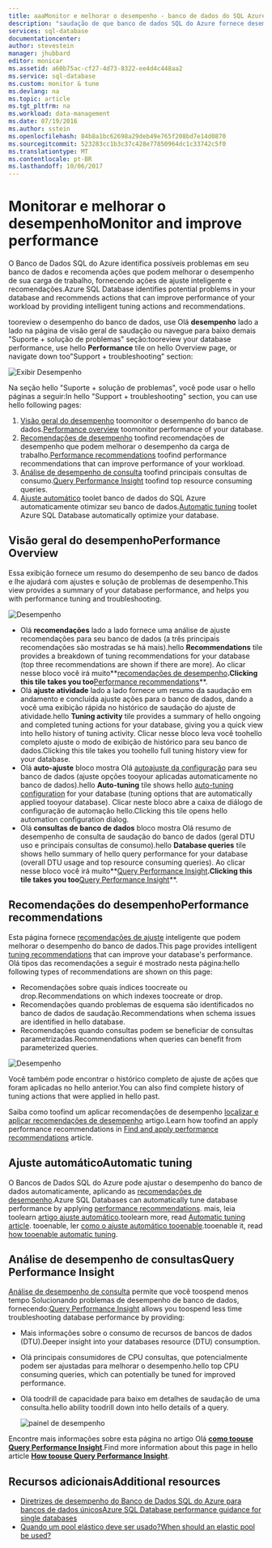 ```yaml
---
title: aaaMonitor e melhorar o desempenho - banco de dados do SQL Azure | Microsoft Docs
description: "saudação de que banco de dados SQL do Azure fornece desempenho ferramentas toohelp identificar áreas que podem melhorar o desempenho da consulta atual."
services: sql-database
documentationcenter: 
author: stevestein
manager: jhubbard
editor: monicar
ms.assetid: a60b75ac-cf27-4d73-8322-ee4d4c448aa2
ms.service: sql-database
ms.custom: monitor & tune
ms.devlang: na
ms.topic: article
ms.tgt_pltfrm: na
ms.workload: data-management
ms.date: 07/19/2016
ms.author: sstein
ms.openlocfilehash: 84b8a1bc62698a29deb49e765f208bd7e14d0870
ms.sourcegitcommit: 523283cc1b3c37c428e77850964dc1c33742c5f0
ms.translationtype: MT
ms.contentlocale: pt-BR
ms.lasthandoff: 10/06/2017
---
```

# <a name="monitor-and-improve-performance"></a><span data-ttu-id="8e69e-103">Monitorar e melhorar o desempenho</span><span class="sxs-lookup"><span data-stu-id="8e69e-103">Monitor and improve performance</span></span>
<span data-ttu-id="8e69e-104">O Banco de Dados SQL do Azure identifica possíveis problemas em seu banco de dados e recomenda ações que podem melhorar o desempenho de sua carga de trabalho, fornecendo ações de ajuste inteligente e recomendações.</span><span class="sxs-lookup"><span data-stu-id="8e69e-104">Azure SQL Database identifies potential problems in your database and recommends actions that can improve performance of your workload by providing intelligent tuning actions and recommendations.</span></span>

<span data-ttu-id="8e69e-105">tooreview o desempenho do banco de dados, use Olá **desempenho** lado a lado na página de visão geral de saudação ou navegue para baixo demais "Suporte + solução de problemas" seção:</span><span class="sxs-lookup"><span data-stu-id="8e69e-105">tooreview your database performance, use hello **Performance** tile on hello Overview page, or navigate down too"Support + troubleshooting" section:</span></span>

   ![Exibir Desempenho](./media/sql-database-performance/entries.png)

<span data-ttu-id="8e69e-107">Na seção hello "Suporte + solução de problemas", você pode usar o hello páginas a seguir:</span><span class="sxs-lookup"><span data-stu-id="8e69e-107">In hello "Support + troubleshooting" section, you can use hello following pages:</span></span>


1. <span data-ttu-id="8e69e-108">[Visão geral do desempenho](#performance-overview) toomonitor o desempenho do banco de dados.</span><span class="sxs-lookup"><span data-stu-id="8e69e-108">[Performance overview](#performance-overview) toomonitor performance of your database.</span></span> 
2. <span data-ttu-id="8e69e-109">[Recomendações de desempenho](#performance-recommendations) toofind recomendações de desempenho que podem melhorar o desempenho da carga de trabalho.</span><span class="sxs-lookup"><span data-stu-id="8e69e-109">[Performance recommendations](#performance-recommendations) toofind performance recommendations that can improve performance of your workload.</span></span>
3. <span data-ttu-id="8e69e-110">[Análise de desempenho de consulta](#query-performance-insight) toofind principais consultas de consumo.</span><span class="sxs-lookup"><span data-stu-id="8e69e-110">[Query Performance Insight](#query-performance-insight) toofind top resource consuming queries.</span></span>
4. <span data-ttu-id="8e69e-111">[Ajuste automático](#automatic-tuning) toolet banco de dados do SQL Azure automaticamente otimizar seu banco de dados.</span><span class="sxs-lookup"><span data-stu-id="8e69e-111">[Automatic tuning](#automatic-tuning) toolet Azure SQL Database automatically optimize your database.</span></span>

## <a name="performance-overview"></a><span data-ttu-id="8e69e-112">Visão geral do desempenho</span><span class="sxs-lookup"><span data-stu-id="8e69e-112">Performance Overview</span></span>
<span data-ttu-id="8e69e-113">Essa exibição fornece um resumo do desempenho de seu banco de dados e lhe ajudará com ajustes e solução de problemas de desempenho.</span><span class="sxs-lookup"><span data-stu-id="8e69e-113">This view provides a summary of your database performance, and helps you with performance tuning and troubleshooting.</span></span> 

![Desempenho](./media/sql-database-performance/performance.png)

* <span data-ttu-id="8e69e-115">Olá **recomendações** lado a lado fornece uma análise de ajuste recomendações para seu banco de dados (a três principais recomendações são mostradas se há mais).</span><span class="sxs-lookup"><span data-stu-id="8e69e-115">hello **Recommendations** tile provides a breakdown of tuning recommendations for your database (top three recommendations are shown if there are more).</span></span> <span data-ttu-id="8e69e-116">Ao clicar nesse bloco você irá muito**[recomendações de desempenho](#performance-recommendations)**.</span><span class="sxs-lookup"><span data-stu-id="8e69e-116">Clicking this tile takes you too**[Performance recommendations](#performance-recommendations)**.</span></span> 
* <span data-ttu-id="8e69e-117">Olá **ajuste atividade** lado a lado fornece um resumo da saudação em andamento e concluída ajuste ações para o banco de dados, dando a você uma exibição rápida no histórico de saudação do ajuste de atividade.</span><span class="sxs-lookup"><span data-stu-id="8e69e-117">hello **Tuning activity** tile provides a summary of hello ongoing and completed tuning actions for your database, giving you a quick view into hello history of tuning activity.</span></span> <span data-ttu-id="8e69e-118">Clicar nesse bloco leva você toohello completo ajuste o modo de exibição de histórico para seu banco de dados.</span><span class="sxs-lookup"><span data-stu-id="8e69e-118">Clicking this tile takes you toohello full tuning history view for your database.</span></span>
* <span data-ttu-id="8e69e-119">Olá **auto-ajuste** bloco mostra Olá [autoajuste da configuração](sql-database-automatic-tuning-enable.md) para seu banco de dados (ajuste opções tooyour aplicadas automaticamente no banco de dados).</span><span class="sxs-lookup"><span data-stu-id="8e69e-119">hello **Auto-tuning** tile shows hello [auto-tuning configuration](sql-database-automatic-tuning-enable.md) for your database (tuning options that are automatically applied tooyour database).</span></span> <span data-ttu-id="8e69e-120">Clicar neste bloco abre a caixa de diálogo de configuração de automação hello.</span><span class="sxs-lookup"><span data-stu-id="8e69e-120">Clicking this tile opens hello automation configuration dialog.</span></span>
* <span data-ttu-id="8e69e-121">Olá **consultas de banco de dados** bloco mostra Olá resumo de desempenho de consulta de saudação do banco de dados (geral DTU uso e principais consultas de consumo).</span><span class="sxs-lookup"><span data-stu-id="8e69e-121">hello **Database queries** tile shows hello summary of hello query performance for your database (overall DTU usage and top resource consuming queries).</span></span> <span data-ttu-id="8e69e-122">Ao clicar nesse bloco você irá muito**[Query Performance Insight](#query-performance-insight)**.</span><span class="sxs-lookup"><span data-stu-id="8e69e-122">Clicking this tile takes you too**[Query Performance Insight](#query-performance-insight)**.</span></span>

## <a name="performance-recommendations"></a><span data-ttu-id="8e69e-123">Recomendações do desempenho</span><span class="sxs-lookup"><span data-stu-id="8e69e-123">Performance recommendations</span></span>
<span data-ttu-id="8e69e-124">Esta página fornece [recomendações de ajuste](sql-database-advisor.md) inteligente que podem melhorar o desempenho do banco de dados.</span><span class="sxs-lookup"><span data-stu-id="8e69e-124">This page provides intelligent [tuning recommendations](sql-database-advisor.md) that can improve your database's performance.</span></span> <span data-ttu-id="8e69e-125">Olá tipos das recomendações a seguir é mostrado nesta página:</span><span class="sxs-lookup"><span data-stu-id="8e69e-125">hello following types of recommendations are shown on this page:</span></span>

* <span data-ttu-id="8e69e-126">Recomendações sobre quais índices toocreate ou drop.</span><span class="sxs-lookup"><span data-stu-id="8e69e-126">Recommendations on which indexes toocreate or drop.</span></span>
* <span data-ttu-id="8e69e-127">Recomendações quando problemas de esquema são identificados no banco de dados de saudação.</span><span class="sxs-lookup"><span data-stu-id="8e69e-127">Recommendations when schema issues are identified in hello database.</span></span>
* <span data-ttu-id="8e69e-128">Recomendações quando consultas podem se beneficiar de consultas parametrizadas.</span><span class="sxs-lookup"><span data-stu-id="8e69e-128">Recommendations when queries can benefit from parameterized queries.</span></span>

![Desempenho](./media/sql-database-performance/recommendations.png)

<span data-ttu-id="8e69e-130">Você também pode encontrar o histórico completo de ajuste de ações que foram aplicadas no hello anterior.</span><span class="sxs-lookup"><span data-stu-id="8e69e-130">You can also find complete history of tuning actions that were applied in hello past.</span></span>

<span data-ttu-id="8e69e-131">Saiba como toofind um aplicar recomendações de desempenho [localizar e aplicar recomendações de desempenho](sql-database-advisor-portal.md) artigo.</span><span class="sxs-lookup"><span data-stu-id="8e69e-131">Learn how toofind an apply performance recommendations in [Find and apply performance recommendations](sql-database-advisor-portal.md) article.</span></span>

## <a name="automatic-tuning"></a><span data-ttu-id="8e69e-132">Ajuste automático</span><span class="sxs-lookup"><span data-stu-id="8e69e-132">Automatic tuning</span></span>
<span data-ttu-id="8e69e-133">O Bancos de Dados SQL do Azure pode ajustar o desempenho do banco de dados automaticamente, aplicando as [recomendações de desempenho](sql-database-advisor.md).</span><span class="sxs-lookup"><span data-stu-id="8e69e-133">Azure SQL Databases can automatically tune database performance by applying [performance recommendations](sql-database-advisor.md).</span></span> <span data-ttu-id="8e69e-134">mais, leia toolearn [artigo ajuste automático](sql-database-automatic-tuning.md).</span><span class="sxs-lookup"><span data-stu-id="8e69e-134">toolearn more, read [Automatic tuning article](sql-database-automatic-tuning.md).</span></span> <span data-ttu-id="8e69e-135">tooenable, ler [como o ajuste automático tooenable](sql-database-automatic-tuning-enable.md).</span><span class="sxs-lookup"><span data-stu-id="8e69e-135">tooenable it, read [how tooenable automatic tuning](sql-database-automatic-tuning-enable.md).</span></span>

## <a name="query-performance-insight"></a><span data-ttu-id="8e69e-136">Análise de desempenho de consultas</span><span class="sxs-lookup"><span data-stu-id="8e69e-136">Query Performance Insight</span></span>
<span data-ttu-id="8e69e-137">[Análise de desempenho de consulta](sql-database-query-performance.md) permite que você toospend menos tempo Solucionando problemas de desempenho de banco de dados, fornecendo:</span><span class="sxs-lookup"><span data-stu-id="8e69e-137">[Query Performance Insight](sql-database-query-performance.md) allows you toospend less time troubleshooting database performance by providing:</span></span>

* <span data-ttu-id="8e69e-138">Mais informações sobre o consumo de recursos de bancos de dados (DTU).</span><span class="sxs-lookup"><span data-stu-id="8e69e-138">Deeper insight into your databases resource (DTU) consumption.</span></span> 
* <span data-ttu-id="8e69e-139">Olá principais consumidores de CPU consultas, que potencialmente podem ser ajustadas para melhorar o desempenho.</span><span class="sxs-lookup"><span data-stu-id="8e69e-139">hello top CPU consuming queries, which can potentially be tuned for improved performance.</span></span> 
* <span data-ttu-id="8e69e-140">Olá toodrill de capacidade para baixo em detalhes de saudação de uma consulta.</span><span class="sxs-lookup"><span data-stu-id="8e69e-140">hello ability toodrill down into hello details of a query.</span></span> 

  ![painel de desempenho](./media/sql-database-query-performance/performance.png)

<span data-ttu-id="8e69e-142">Encontre mais informações sobre esta página no artigo Olá  **[como toouse Query Performance Insight](sql-database-query-performance.md)**.</span><span class="sxs-lookup"><span data-stu-id="8e69e-142">Find more information about this page in hello article **[How toouse Query Performance Insight](sql-database-query-performance.md)**.</span></span>

## <a name="additional-resources"></a><span data-ttu-id="8e69e-143">Recursos adicionais</span><span class="sxs-lookup"><span data-stu-id="8e69e-143">Additional resources</span></span>
* [<span data-ttu-id="8e69e-144">Diretrizes de desempenho do Banco de Dados SQL do Azure para bancos de dados únicos</span><span class="sxs-lookup"><span data-stu-id="8e69e-144">Azure SQL Database performance guidance for single databases</span></span>](sql-database-performance-guidance.md)
* [<span data-ttu-id="8e69e-145">Quando um pool elástico deve ser usado?</span><span class="sxs-lookup"><span data-stu-id="8e69e-145">When should an elastic pool be used?</span></span>](sql-database-elastic-pool-guidance.md)

